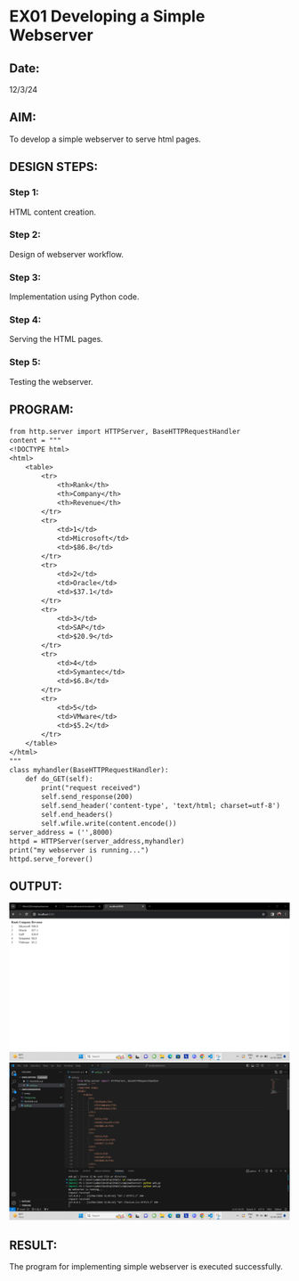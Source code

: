 # EX01 Developing a Simple Webserver
## Date:
12/3/24
## AIM:
To develop a simple webserver to serve html pages.

## DESIGN STEPS:
### Step 1: 
HTML content creation.

### Step 2:
Design of webserver workflow.

### Step 3:
Implementation using Python code.

### Step 4:
Serving the HTML pages.

### Step 5:
Testing the webserver.

## PROGRAM:
```
from http.server import HTTPServer, BaseHTTPRequestHandler
content = """
<!DOCTYPE html>
<html>
    <table>
        <tr>
            <th>Rank</th>
            <th>Company</th>
            <th>Revenue</th>
        </tr>
        <tr>
            <td>1</td>
            <td>Microsoft</td>
            <td>$86.8</td>
        </tr>
        <tr>
            <td>2</td>
            <td>Oracle</td>
            <td>$37.1</td>
        </tr>
        <tr>
            <td>3</td>
            <td>SAP</td>
            <td>$20.9</td>
        </tr>
        <tr>
            <td>4</td>
            <td>Symantec</td>
            <td>$6.8</td>
        </tr>
        <tr>
            <td>5</td>
            <td>VMware</td>
            <td>$5.2</td>
        </tr>
    </table>
</html>
"""
class myhandler(BaseHTTPRequestHandler):
    def do_GET(self):
        print("request received")
        self.send_response(200)
        self.send_header('content-type', 'text/html; charset=utf-8')
        self.end_headers()
        self.wfile.write(content.encode())
server_address = ('',8000)
httpd = HTTPServer(server_address,myhandler)
print("my webserver is running...")
httpd.serve_forever()

```
## OUTPUT:
![alt text](image.png)
![alt text](image-1.png)
## RESULT:
The program for implementing simple webserver is executed successfully.
